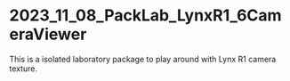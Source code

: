 # 2023_11_08_PackLab_LynxR1_6CameraViewer
This is a isolated laboratory package to play around with Lynx R1 camera texture.
